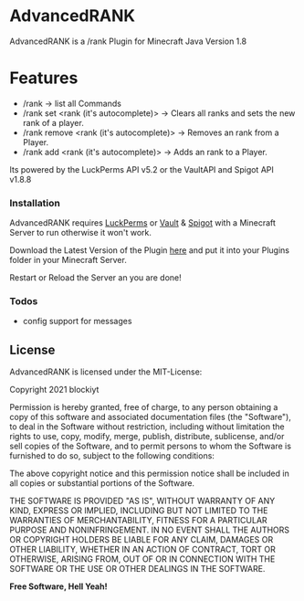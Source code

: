 # AdvancedRANK
AdvancedRANK is a /rank Plugin for Minecraft Java Version 1.8

# Features

  - /rank -> list all Commands
  - /rank set <player> <rank (it's autocomplete)> -> Clears all ranks and sets the new rank of a player.
  - /rank remove <player> <rank (it's autocomplete)> -> Removes an rank from a Player.
  - /rank add <player> <rank (it's autocomplete)> -> Adds an rank to a Player.

Its powered by the LuckPerms API v5.2 or the VaultAPI and Spigot API v1.8.8


### Installation

AdvancedRANK requires [LuckPerms](https://luckperms.net) or [Vault](https://www.spigotmc.org/resources/vault.34315/) & [Spigot](https://www.spigotmc.org/)  with a Minecraft Server to run otherwise it won't work.

Download the Latest Version of the Plugin [here](https://github.com/blockiyt/advancedrank/releases) and put it into your Plugins folder in your Minecraft Server.

Restart or Reload the Server an you are done!

### Todos

 - config support for messages


License
----

AdvancedRANK is licensed under the MIT-License:

Copyright 2021 blockiyt

Permission is hereby granted, free of charge, to any person obtaining a copy of this software and associated documentation files (the "Software"), to deal in the Software without restriction, including without limitation the rights to use, copy, modify, merge, publish, distribute, sublicense, and/or sell copies of the Software, and to permit persons to whom the Software is furnished to do so, subject to the following conditions:

The above copyright notice and this permission notice shall be included in all copies or substantial portions of the Software.

THE SOFTWARE IS PROVIDED "AS IS", WITHOUT WARRANTY OF ANY KIND, EXPRESS OR IMPLIED, INCLUDING BUT NOT LIMITED TO THE WARRANTIES OF MERCHANTABILITY, FITNESS FOR A PARTICULAR PURPOSE AND NONINFRINGEMENT. IN NO EVENT SHALL THE AUTHORS OR COPYRIGHT HOLDERS BE LIABLE FOR ANY CLAIM, DAMAGES OR OTHER LIABILITY, WHETHER IN AN ACTION OF CONTRACT, TORT OR OTHERWISE, ARISING FROM, OUT OF OR IN CONNECTION WITH THE SOFTWARE OR THE USE OR OTHER DEALINGS IN THE SOFTWARE.

**Free Software, Hell Yeah!**

